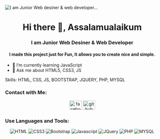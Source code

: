 ![I am Junior Web desiner & web developer...](https://user-images.githubusercontent.com/65373279/148280039-301b677b-74e7-49f8-af75-15e7c9253d74.png)

<h1 align="center"> Hi there 👋, Assalamualaikum </h1>

<h3 align="center"> I am Junior Web Desiner & Web Developer </h3>

<h4 align="center"> I made this project just for Fun, It allows you to create nice and simple. </h4>

<!-- <div align="center"> 
  
  ![Profile views](https://komarev.com/ghpvc/?username=A-for-Alamin&color=red)
  
</div> -->

- 🌱 I’m currently learning JavaScript 
- 💬 Ask me about HTML5, CSS3, JS

  

Skills: HTML, CSS, JS, BOOTSTRAP, JQUERY, PHP, MYSQL


### Contact with Me:
<div align="center">
  
[<img src='https://raw.githubusercontent.com/rahuldkjain/github-profile-readme-generator/master/src/images/icons/Social/facebook.svg' alt='facebook' height='30' width="40">](https://www.facebook.com/profile.php?id=100039596015825)
[<img src='https://raw.githubusercontent.com/rahuldkjain/github-profile-readme-generator/master/src/images/icons/Social/github.svg' alt='github' height='30' width="40">](https://github.com/A-for-Alamin) 
</div>

<h3 align="left"> Use Languages and Tools: </h3>
<div align="center">
  
![HTML](https://img.shields.io/badge/HTML5-E34F26?style=for-badge&labelColor=black&logo=html5&logoColor=E34F26)
![CSS3](https://img.shields.io/badge/CSS3-1572B6?style=for-badge&labelColor=black&logo=css3&logoColor=1572B6)
![Bootstrap](https://img.shields.io/badge/Bootstrap-563D7C?style=for-badge&labelColor=black&logo=bootstrap&logoColor=563D7C)
![Javascript](https://img.shields.io/badge/Javascript-F0DB4F?style=for-badge&labelColor=black&logo=javascript&logoColor=F0DB4F)
![JQuery](https://img.shields.io/badge/JQUERY-0868AC?style=for-badge&labelColor=black&logo=JQUERY&logoColor=0868AC)
![PHP](https://img.shields.io/badge/PHP-777BB3?style=for-badge&labelColor=black&logo=PHP&logoColor=777BB3)
![MYSQL](https://img.shields.io/badge/MYSQL-f29111?style=for-badge&labelColor=black&logo=MYSQL&logoColor=00758)

 </div>
